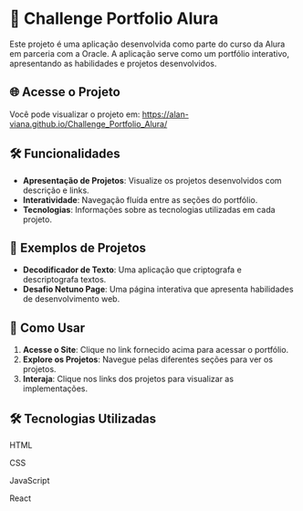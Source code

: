 # 📜 Challenge Portfolio Alura

Este projeto é uma aplicação desenvolvida como parte do curso da Alura em parceria com a Oracle. A aplicação serve como um portfólio interativo, apresentando as habilidades e projetos desenvolvidos.

## 🌐 Acesse o Projeto

Você pode visualizar o projeto em: https://alan-viana.github.io/Challenge_Portfolio_Alura/

## 🛠 Funcionalidades

- **Apresentação de Projetos**: Visualize os projetos desenvolvidos com descrição e links.
- **Interatividade**: Navegação fluída entre as seções do portfólio.
- **Tecnologias**: Informações sobre as tecnologias utilizadas em cada projeto.

## 📝 Exemplos de Projetos

- **Decodificador de Texto**: Uma aplicação que criptografa e descriptografa textos.
- **Desafio Netuno Page**: Uma página interativa que apresenta habilidades de desenvolvimento web.

## 🚀 Como Usar

1. **Acesse o Site**: Clique no link fornecido acima para acessar o portfólio.
2. **Explore os Projetos**: Navegue pelas diferentes seções para ver os projetos.
3. **Interaja**: Clique nos links dos projetos para visualizar as implementações.

## 🛠 Tecnologias Utilizadas
HTML

CSS

JavaScript

React


